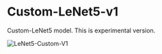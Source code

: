 # Custom-LeNet5-v1
Custom-LeNet5 model. This is experimental version.

![LeNet5-Custom-V1](https://user-images.githubusercontent.com/53563433/174340048-c598e244-740b-4d1e-8701-41b0c734cc2a.png)
